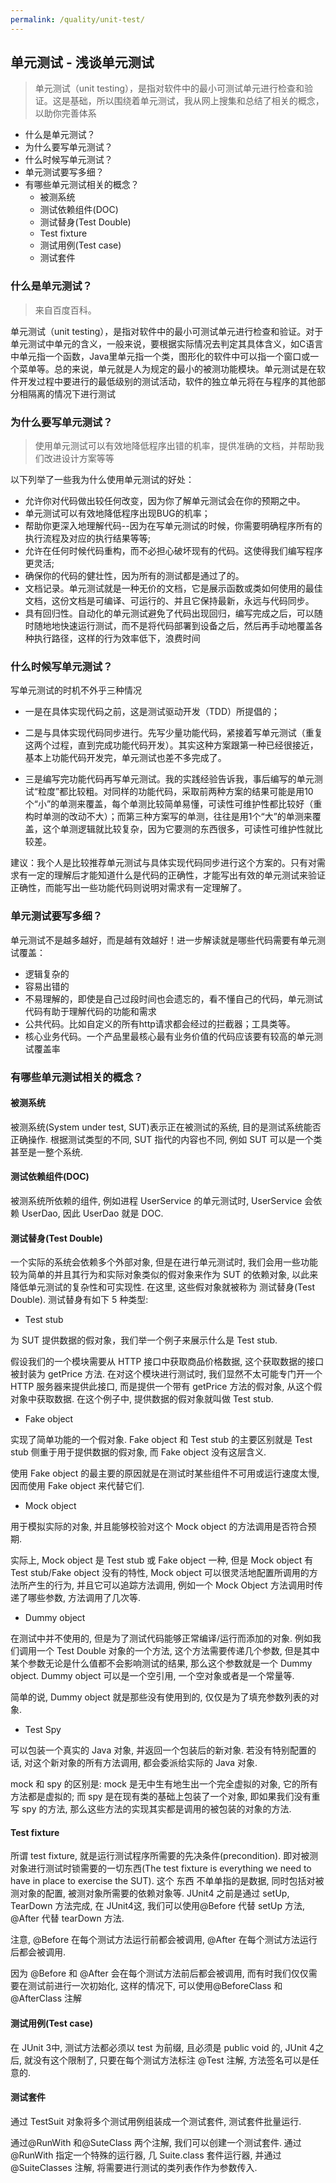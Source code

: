 ```yaml
---
permalink: /quality/unit-test/
---
```


## 单元测试 - 浅谈单元测试

> 单元测试（unit testing），是指对软件中的最小可测试单元进行检查和验证。这是基础，所以围绕着单元测试，我从网上搜集和总结了相关的概念，以助你完善体系

* 什么是单元测试？
* 为什么要写单元测试？
* 什么时候写单元测试？
* 单元测试要写多细？
* 有哪些单元测试相关的概念？
    * 被测系统
    * 测试依赖组件(DOC)
    * 测试替身(Test Double)
    * Test fixture
    * 测试用例(Test case)
    * 测试套件


### 什么是单元测试？

> 来自百度百科。

单元测试（unit testing），是指对软件中的最小可测试单元进行检查和验证。对于单元测试中单元的含义，一般来说，要根据实际情况去判定其具体含义，如C语言中单元指一个函数，Java里单元指一个类，图形化的软件中可以指一个窗口或一个菜单等。总的来说，单元就是人为规定的最小的被测功能模块。单元测试是在软件开发过程中要进行的最低级别的测试活动，软件的独立单元将在与程序的其他部分相隔离的情况下进行测试

### 为什么要写单元测试？

> 使用单元测试可以有效地降低程序出错的机率，提供准确的文档，并帮助我们改进设计方案等等

以下列举了一些我为什么使用单元测试的好处：

* 允许你对代码做出较任何改变，因为你了解单元测试会在你的预期之中。
* 单元测试可以有效地降低程序出现BUG的机率；
* 帮助你更深入地理解代码--因为在写单元测试的时候，你需要明确程序所有的执行流程及对应的执行结果等等;
* 允许在任何时候代码重构，而不必担心破坏现有的代码。这使得我们编写程序更灵活;
* 确保你的代码的健壮性，因为所有的测试都是通过了的。
* 文档记录。单元测试就是一种无价的文档，它是展示函数或类如何使用的最佳文档，这份文档是可编译、可运行的、并且它保持最新，永远与代码同步。
* 具有回归性。自动化的单元测试避免了代码出现回归，编写完成之后，可以随时随地地快速运行测试，而不是将代码部署到设备之后，然后再手动地覆盖各种执行路径，这样的行为效率低下，浪费时间

### 什么时候写单元测试？

写单元测试的时机不外乎三种情况

* 一是在具体实现代码之前，这是测试驱动开发（TDD）所提倡的；

* 二是与具体实现代码同步进行。先写少量功能代码，紧接着写单元测试（重复这两个过程，直到完成功能代码开发）。其实这种方案跟第一种已经很接近，基本上功能代码开发完，单元测试也差不多完成了。

* 三是编写完功能代码再写单元测试。我的实践经验告诉我，事后编写的单元测试“粒度”都比较粗。对同样的功能代码，采取前两种方案的结果可能是用10个“小”的单测来覆盖，每个单测比较简单易懂，可读性可维护性都比较好（重构时单测的改动不大）；而第三种方案写的单测，往往是用1个“大”的单测来覆盖，这个单测逻辑就比较复杂，因为它要测的东西很多，可读性可维护性就比较差。

建议：我个人是比较推荐单元测试与具体实现代码同步进行这个方案的。只有对需求有一定的理解后才能知道什么是代码的正确性，才能写出有效的单元测试来验证正确性，而能写出一些功能代码则说明对需求有一定理解了。

### 单元测试要写多细？

单元测试不是越多越好，而是越有效越好！进一步解读就是哪些代码需要有单元测试覆盖：

* 逻辑复杂的
* 容易出错的
* 不易理解的，即使是自己过段时间也会遗忘的，看不懂自己的代码，单元测试代码有助于理解代码的功能和需求
* 公共代码。比如自定义的所有http请求都会经过的拦截器；工具类等。
* 核心业务代码。一个产品里最核心最有业务价值的代码应该要有较高的单元测试覆盖率

### 有哪些单元测试相关的概念？

#### 被测系统

被测系统(System under test, SUT)表示正在被测试的系统, 目的是测试系统能否正确操作.
根据测试类型的不同, SUT 指代的内容也不同, 例如 SUT 可以是一个类甚至是一整个系统. 

#### 测试依赖组件(DOC)

被测系统所依赖的组件, 例如进程 UserService 的单元测试时, UserService 会依赖 UserDao, 因此 UserDao 就是 DOC.

#### 测试替身(Test Double)

一个实际的系统会依赖多个外部对象, 但是在进行单元测试时, 我们会用一些功能较为简单的并且其行为和实际对象类似的假对象来作为 SUT 的依赖对象, 以此来降低单元测试的复杂性和可实现性. 在这里, 这些假对象就被称为 测试替身(Test Double).
测试替身有如下 5 种类型:

* Test stub

为 SUT 提供数据的假对象，我们举一个例子来展示什么是 Test stub.

假设我们的一个模块需要从 HTTP 接口中获取商品价格数据, 这个获取数据的接口被封装为 getPrice 方法. 在对这个模块进行测试时, 我们显然不太可能专门开一个 HTTP 服务器来提供此接口, 而是提供一个带有 getPrice 方法的假对象, 从这个假对象中获取数据.
在这个例子中, 提供数据的假对象就叫做 Test stub.

* Fake object

实现了简单功能的一个假对象. Fake object 和 Test stub 的主要区别就是 Test stub 侧重于用于提供数据的假对象, 而 Fake object 没有这层含义.

使用 Fake object 的最主要的原因就是在测试时某些组件不可用或运行速度太慢, 因而使用 Fake object 来代替它们.

* Mock object

用于模拟实际的对象, 并且能够校验对这个 Mock object 的方法调用是否符合预期.

实际上, Mock object 是 Test stub 或 Fake object 一种, 但是 Mock object 有 Test stub/Fake object 没有的特性, Mock object 可以很灵活地配置所调用的方法所产生的行为, 并且它可以追踪方法调用, 例如一个 Mock Object 方法调用时传递了哪些参数, 方法调用了几次等.

* Dummy object

在测试中并不使用的, 但是为了测试代码能够正常编译/运行而添加的对象. 例如我们调用一个 Test Double 对象的一个方法, 这个方法需要传递几个参数, 但是其中某个参数无论是什么值都不会影响测试的结果, 那么这个参数就是一个 Dummy object.
Dummy object 可以是一个空引用, 一个空对象或者是一个常量等.

简单的说, Dummy object 就是那些没有使用到的, 仅仅是为了填充参数列表的对象.

* Test Spy

可以包装一个真实的 Java 对象, 并返回一个包装后的新对象. 若没有特别配置的话, 对这个新对象的所有方法调用, 都会委派给实际的 Java 对象.

mock 和 spy 的区别是: mock 是无中生有地生出一个完全虚拟的对象, 它的所有方法都是虚拟的; 而 spy 是在现有类的基础上包装了一个对象, 即如果我们没有重写 spy 的方法, 那么这些方法的实现其实都是调用的被包装的对象的方法. 

#### Test fixture

所谓 test fixture, 就是运行测试程序所需要的先决条件(precondition). 即对被测对象进行测试时锁需要的一切东西(The test fixture is everything we need to have in place to exercise the SUT). 这个 东西 不单单指的是数据, 同时包括对被测对象的配置, 被测对象所需要的依赖对象等.
JUnit4 之前是通过 setUp, TearDown 方法完成, 在 JUnit4这, 我们可以使用@Before 代替 setUp 方法, @After 代替 tearDown 方法.

注意, @Before 在每个测试方法运行前都会被调用, @After 在每个测试方法运行后都会被调用.

因为 @Before 和 @After 会在每个测试方法前后都会被调用, 而有时我们仅仅需要在测试前进行一次初始化, 这样的情况下, 可以使用@BeforeClass 和@AfterClass 注解

#### 测试用例(Test case)

在 JUnit 3中, 测试方法都必须以 test 为前缀, 且必须是 public void 的, JUnit 4之后, 就没有这个限制了, 只要在每个测试方法标注 @Test 注解, 方法签名可以是任意的. 

#### 测试套件

通过 TestSuit 对象将多个测试用例组装成一个测试套件, 测试套件批量运行.

通过@RunWith 和@SuteClass 两个注解, 我们可以创建一个测试套件. 通过@RunWith 指定一个特殊的运行器, 几 Suite.class 套件运行器, 并通过@SuiteClasses 注解, 将需要进行测试的类列表作作为参数传入. 

